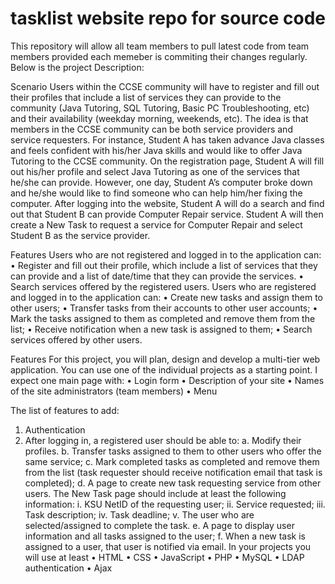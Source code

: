 # tasklist website repo for source code
This repository will allow all team members to pull latest code from team members provided each memeber is commiting their changes regularly. Below is the project Description:

Scenario
Users within the CCSE community will have to register and fill out their profiles that include a list of
services they can provide to the community (Java Tutoring, SQL Tutoring, Basic PC Troubleshooting,
etc) and their availability (weekday morning, weekends, etc).
The idea is that members in the CCSE community can be both service providers and service requesters.
For instance, Student A has taken advance Java classes and feels confident with his/her Java skills and
would like to offer Java Tutoring to the CCSE community. On the registration page, Student A will fill
out his/her profile and select Java Tutoring as one of the services that he/she can provide.
However, one day, Student A’s computer broke down and he/she would like to find someone who can
help him/her fixing the computer. After logging into the website, Student A will do a search and find
out that Student B can provide Computer Repair service. Student A will then create a New Task to
request a service for Computer Repair and select Student B as the service provider.

Features
Users who are not registered and logged in to the application can:
• Register and fill out their profile, which include a list of services that they can provide and a list
of date/time that they can provide the services.
• Search services offered by the registered users.
Users who are registered and logged in to the application can:
• Create new tasks and assign them to other users;
• Transfer tasks from their accounts to other user accounts;
• Mark the tasks assigned to them as completed and remove them from the list;
• Receive notification when a new task is assigned to them;
• Search services offered by other users.

Features
For this project, you will plan, design and develop a multi-tier web application. You can use one of the
individual projects as a starting point. I expect one main page with:
• Login form
• Description of your site
• Names of the site administrators (team members)
• Menu

The list of features to add:
1. Authentication
2. After logging in, a registered user should be able to:
a. Modify their profiles.
b. Transfer tasks assigned to them to other users who offer the same service;
c. Mark completed tasks as completed and remove them from the list (task requester
should receive notification email that task is completed);
d. A page to create new task requesting service from other users. The New Task page
should include at least the following information:
i. KSU NetID of the requesting user;
ii. Service requested;
iii. Task description;
iv. Task deadline;
v. The user who are selected/assigned to complete the task.
e. A page to display user information and all tasks assigned to the user;
f. When a new task is assigned to a user, that user is notified via email.
In your projects you will use at least
• HTML
• CSS
• JavaScript
• PHP
• MySQL
• LDAP authentication
• Ajax

